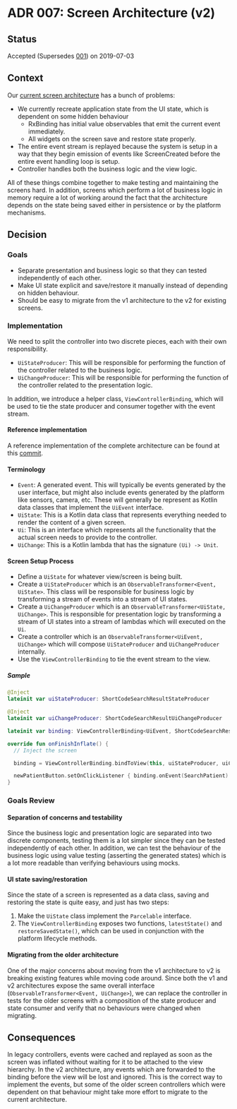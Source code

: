 # ADR 007: Screen Architecture (v2)

## Status
Accepted (Supersedes [001](001-screen-controllers.md)) on 2019-07-03

## Context
Our [current screen architecture](001-screen-controllers.md) has a bunch of problems:

- We currently recreate application state from the UI state, which is dependent on some hidden behaviour
	- RxBinding has initial value observables that emit the current event immediately.
	- All widgets on the screen save and restore state properly.
- The entire event stream is replayed because the system is setup in a way that they begin emission of events like ScreenCreated before the entire event handling loop is setup.
- Controller handles both the business logic and the view logic.

All of these things combine together to make testing and maintaining the screens hard. In addition, screens which perform a lot of business logic in memory require a lot of working around the fact that the architecture depends on the state being saved either in persistence or by the platform mechanisms.

## Decision

### Goals
- Separate presentation and business logic so that they can tested independently of each other.
- Make UI state explicit and save/restore it manually instead of depending on hidden behaviour.
- Should be easy to migrate from the v1 architecture to the v2 for existing screens.

### Implementation
We need to split the controller into two discrete pieces, each with their own responsibility.

- `UiStateProducer`: This will be responsible for performing the function of the controller related to the business logic.
- `UiChangeProducer`: This will be responsible for performing the function of the controller related to the presentation logic.

In addition, we introduce a helper class, `ViewControllerBinding`, which will be used to tie the state producer and consumer together with the event stream.

#### Reference implementation
A reference implementation of the complete architecture can be found at this [commit](https://github.com/simpledotorg/simple-android/blob/9e8412259e034e555fa40c2b07810a98d736df95/app/src/main/java/org/simple/clinic/shortcodesearchresult/ShortCodeSearchResultScreen.kt).

#### Terminology
- `Event`: A generated event. This will typically be events generated by the user interface, but might also include events generated by the platform like sensors, camera, etc. These will generally be represent as Kotlin data classes that implement the `UiEvent` interface.
- `UiState`: This is a Kotlin data class that represents everything needed to render the content of a given screen.
- `Ui`: This is an interface which represents all the functionality that the actual screen needs to provide to the controller.
- `UiChange`: This is a Kotlin lambda that has the signature `(Ui) -> Unit`.

#### Screen Setup Process
- Define a `UiState` for whatever view/screen is being built.
- Create a `UiStateProducer` which is an `ObservableTransformer<Event, UiState>`. This class will be responsible for business logic by transforming a stream of events into a stream of UI states.
- Create a `UiChangeProducer` which is an `ObservableTransformer<UiState, UiChange>`. This is responsible for presentation logic by transforming a stream of UI states into a stream of lambdas which will executed on the `Ui`.
- Create a controller which is an `ObservableTransformer<UiEvent, UiChange>` which will compose `UiStateProducer` and `UiChangeProducer` internally.
- Use the `ViewControllerBinding` to tie the event stream to the view.

##### Sample
```kotlin
@Inject
lateinit var uiStateProducer: ShortCodeSearchResultStateProducer

@Inject
lateinit var uiChangeProducer: ShortCodeSearchResultUiChangeProducer

lateinit var binding: ViewControllerBinding<UiEvent, ShortCodeSearchResultState, ShortCodeSearchResultUi>

override fun onFinishInflate() {
  // Inject the screen

  binding = ViewControllerBinding.bindToView(this, uiStateProducer, uiChangeProducer)

  newPatientButton.setOnClickListener { binding.onEvent(SearchPatient) }
}
```

### Goals Review

#### Separation of concerns and testability
Since the business logic and presentation logic are separated into two discrete components, testing them is a lot simpler since they can be tested independently of each other. In addition, we can test the behaviour of the business logic using value testing (asserting the generated states) which is a lot more readable than verifying behaviours using mocks.

#### UI state saving/restoration
Since the state of a screen is represented as a data class, saving and restoring the state is quite easy, and just has two steps:
1. Make the `UiState` class implement the `Parcelable` interface.
2. The `ViewControllerBinding` exposes two functions, `latestState()` and `restoreSavedState()`, which can be used in conjunction with the platform lifecycle methods.

#### Migrating from the older architecture
One of the major concerns about moving from the v1 architecture to v2 is breaking existing features while moving code around. Since both the v1 and v2 architectures expose the same overall interface (`ObservableTransformer<Event, UiChange>`), we can replace the controller in tests for the older screens with a composition of the state producer and state consumer and verify that no behaviours were changed when migrating.

## Consequences
In legacy controllers, events were cached and replayed as soon as the screen was inflated without waiting for it to be attached to the view hierarchy. In the v2 architecture, any events which are forwarded to the binding before the view will be lost and ignored. This is the correct way to implement the events, but some of the older screen controllers which were dependent on that behaviour might take more effort to migrate to the current architecture.